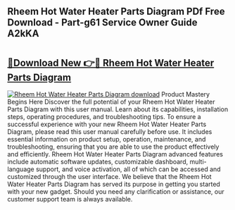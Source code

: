 ## Rheem Hot Water Heater Parts Diagram PDf Free Download - Part-g61 Service Owner Guide A2kKA

# <h2><a href="http://dfs0cy.blite.top/?on=Rheem+Hot+Water+Heater+Parts+Diagram">🔗Download New 👉🔴 Rheem Hot Water Heater Parts Diagram</a></h2>

[![Rheem Hot Water Heater Parts Diagram download](https://i.imgur.com/lujVjoI.png)](http://dfs0cy.blite.top/?on=Rheem+Hot+Water+Heater+Parts+Diagram)
Product Mastery Begins Here Discover the full potential of your Rheem Hot Water Heater Parts Diagram with this user manual. Learn about its capabilities, installation steps, operating procedures, and troubleshooting tips. To ensure a successful experience with your new Rheem Hot Water Heater Parts Diagram, please read this user manual carefully before use. It includes essential information on product setup, operation, maintenance, and troubleshooting, ensuring that you are able to use the product effectively and efficiently. Rheem Hot Water Heater Parts Diagram advanced features include automatic software updates, customizable dashboard, multi-language support, and voice activation, all of which can be accessed and customized through the user interface. We believe that the Rheem Hot Water Heater Parts Diagram has served its purpose in getting you started with your new gadget. Should you need any clarification or assistance, our customer support team is always available.
